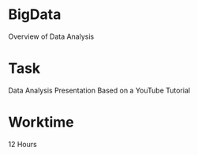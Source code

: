 # BigData
Overview of Data Analysis 

# Task
Data Analysis Presentation Based on a YouTube Tutorial

# Worktime
12 Hours
